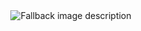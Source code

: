 <div align="center">

  <picture>
    <source media="(prefers-color-scheme: dark)" srcset=".logos/tngnproj-dark-800x125.png">
    <source media="(prefers-color-scheme: light)" srcset=".logos/tngnproj-light-800x125.png">
    <img alt="Fallback image description" src=".logos/tngnproj-light-800x125.png">
  </picture>

</div>
